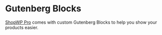 # Gutenberg Blocks

[ShopWP Pro](https://wpshop.io/purchase/) comes with custom Gutenberg Blocks to help you show your products easier.
